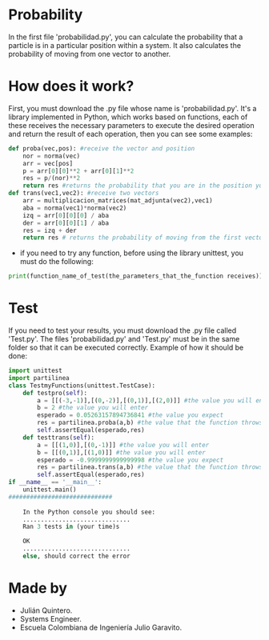 # Probability
In the first file 'probabilidad.py', you can calculate the probability that a particle is in a particular position within a system. It also calculates the probability of moving from one vector to another.
#  How does it work?
First, you must download the .py file whose name is 'probabilidad.py'. It's a library implemented in Python, which works based on functions, each of these receives the necessary parameters to execute the desired operation and return the result of each operation, 
then you can see some examples:
```python
def proba(vec,pos): #receive the vector and position
    nor = norma(vec)
    arr = vec[pos]
    p = arr[0][0]**2 + arr[0][1]**2
    res = p/(nor)**2
    return res #returns the probability that you are in the position you gave
def trans(vec1,vec2): #receive two vectors
    arr = multiplicacion_matrices(mat_adjunta(vec2),vec1)
    aba = norma(vec1)*norma(vec2)
    izq = arr[0][0][0] / aba
    der = arr[0][0][1] / aba
    res = izq + der
    return res # returns the probability of moving from the first vector to the second
```
+ if you need to try any function, before using the library unittest, you must do the following:
```python
print(function_name_of_test(the_parameters_that_the_function receives))
```
# Test
If you need to test your results, you must download the .py file called 'Test.py'. The files 'probabilidad.py' and 'Test.py' must be in the same folder so that it can be executed correctly. Example of how it should be done:
```python
import unittest
import partilinea
class TestmyFunctions(unittest.TestCase):
    def testpro(self):
        a = [[(-3,-1)],[(0,-2)],[(0,1)],[(2,0)]] #the value you will enter
        b = 2 #the value you will enter
        esperado = 0.05263157894736841 #the value you expect
        res = partilinea.proba(a,b) #the value that the function throws
        self.assertEqual(esperado,res)
    def testtrans(self):
        a = [[(1,0)],[(0,-1)]] #the value you will enter
        b = [[(0,1)],[(1,0)]] #the value you will enter
        esperado = -0.9999999999999998 #the value you expect
        res = partilinea.trans(a,b) #the value that the function throws
        self.assertEqual(esperado,res)
if __name__ == '__main__':
    unittest.main()
#############################
    
    In the Python console you should see:
    ..............................
    Ran 3 tests in (your time)s

    OK
    ..............................
    else, should correct the error
```
# Made by
+ Julián Quintero.
+ Systems Engineer.
+ Escuela Colombiana de Ingeniería Julio Garavito.
